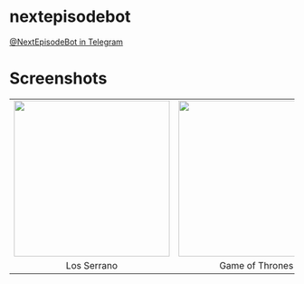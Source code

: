 # nextepisodebot

[@NextEpisodeBot in Telegram](https://telegram.me/nextepisodebot)

# Screenshots
|   |   |   |
|:---:|:---:|:---:|
|<img src="http://i.imgur.com/an4E1R3.jpg" width="275">|<img src="http://i.imgur.com/9QT2JCz.jpg" width="275">|<img src="http://i.imgur.com/iDeKrHC.jpg" width="275">|
|Los Serrano|Game of Thrones|Silicon Valley|
